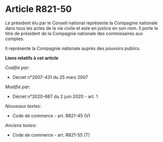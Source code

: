 # Article R821-50

Le président élu par le Conseil national représente la Compagnie nationale dans tous les actes de la vie civile et este en
justice en son nom. Il porte le titre de président de la Compagnie nationale des commissaires aux comptes.

Il représente la Compagnie nationale auprès des pouvoirs publics.

**Liens relatifs à cet article**

_Codifié par_:

  - Décret n°2007-431 du 25 mars 2007

_Modifié par_:

  - Décret n°2020-667 du 2 juin 2020 - art. 1

_Nouveaux textes_:

  - Code de commerce - art. R821-45 (V)

_Anciens textes_:

  - Code de commerce - art. R821-55 (T)
